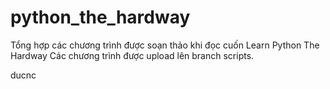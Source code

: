 # python_the_hardway
Tổng hợp các chương trình được soạn thảo khi đọc cuốn Learn Python The Hardway 
Các chương trình được upload lên branch scripts.

ducnc